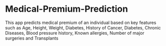 # Medical-Premium-Prediction
This app predicts medical premium of an individual based on key features such as Age, Height, Weight, Diabetes, History of Cancer, Diabetes, Chronic Diseases, Blood pressure history, Known allergies, Number of major surgeries and Transplants
